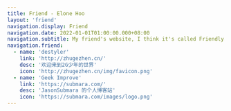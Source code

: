 ```yaml
---
title: Friend - Elone Hoo
layout: 'friend'
navigation.display: Friend
navigation.date: 2022-01-01T01:00:00.000+08:00
navigation.subtitle: My friend's website, I think it's called Friendly Links elsewhere.
navigation.friend:
  - name: 'destyler'
    link: 'http://zhugezhen.cn/'
    desc: '欢迎来到2G少年的世界'
    icon: 'http://zhugezhen.cn/img/favicon.png'
  - name: 'Geek Improve'
    link: 'https://submara.com/'
    desc: 'JasonSubmara 的个人博客站'
    icon: 'https://submara.com/images/logo.png'
---
```

